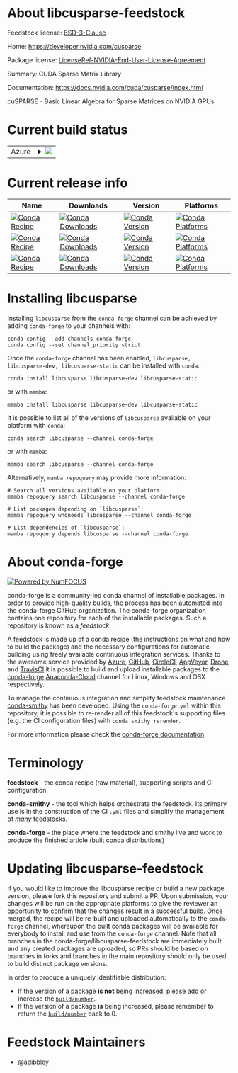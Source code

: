 About libcusparse-feedstock
===========================

Feedstock license: [BSD-3-Clause](https://github.com/conda-forge/libcusparse-feedstock/blob/main/LICENSE.txt)

Home: https://developer.nvidia.com/cusparse

Package license: [LicenseRef-NVIDIA-End-User-License-Agreement](https://docs.nvidia.com/cuda/eula/index.html)

Summary: CUDA Sparse Matrix Library

Documentation: https://docs.nvidia.com/cuda/cusparse/index.html

cuSPARSE - Basic Linear Algebra for Sparse Matrices on NVIDIA GPUs


Current build status
====================


<table>
    
  <tr>
    <td>Azure</td>
    <td>
      <details>
        <summary>
          <a href="https://dev.azure.com/conda-forge/feedstock-builds/_build/latest?definitionId=19079&branchName=main">
            <img src="https://dev.azure.com/conda-forge/feedstock-builds/_apis/build/status/libcusparse-feedstock?branchName=main">
          </a>
        </summary>
        <table>
          <thead><tr><th>Variant</th><th>Status</th></tr></thead>
          <tbody><tr>
              <td>linux_64</td>
              <td>
                <a href="https://dev.azure.com/conda-forge/feedstock-builds/_build/latest?definitionId=19079&branchName=main">
                  <img src="https://dev.azure.com/conda-forge/feedstock-builds/_apis/build/status/libcusparse-feedstock?branchName=main&jobName=linux&configuration=linux%20linux_64_" alt="variant">
                </a>
              </td>
            </tr><tr>
              <td>win_64</td>
              <td>
                <a href="https://dev.azure.com/conda-forge/feedstock-builds/_build/latest?definitionId=19079&branchName=main">
                  <img src="https://dev.azure.com/conda-forge/feedstock-builds/_apis/build/status/libcusparse-feedstock?branchName=main&jobName=win&configuration=win%20win_64_" alt="variant">
                </a>
              </td>
            </tr>
          </tbody>
        </table>
      </details>
    </td>
  </tr>
</table>

Current release info
====================

| Name | Downloads | Version | Platforms |
| --- | --- | --- | --- |
| [![Conda Recipe](https://img.shields.io/badge/recipe-libcusparse-green.svg)](https://anaconda.org/conda-forge/libcusparse) | [![Conda Downloads](https://img.shields.io/conda/dn/conda-forge/libcusparse.svg)](https://anaconda.org/conda-forge/libcusparse) | [![Conda Version](https://img.shields.io/conda/vn/conda-forge/libcusparse.svg)](https://anaconda.org/conda-forge/libcusparse) | [![Conda Platforms](https://img.shields.io/conda/pn/conda-forge/libcusparse.svg)](https://anaconda.org/conda-forge/libcusparse) |
| [![Conda Recipe](https://img.shields.io/badge/recipe-libcusparse--dev-green.svg)](https://anaconda.org/conda-forge/libcusparse-dev) | [![Conda Downloads](https://img.shields.io/conda/dn/conda-forge/libcusparse-dev.svg)](https://anaconda.org/conda-forge/libcusparse-dev) | [![Conda Version](https://img.shields.io/conda/vn/conda-forge/libcusparse-dev.svg)](https://anaconda.org/conda-forge/libcusparse-dev) | [![Conda Platforms](https://img.shields.io/conda/pn/conda-forge/libcusparse-dev.svg)](https://anaconda.org/conda-forge/libcusparse-dev) |
| [![Conda Recipe](https://img.shields.io/badge/recipe-libcusparse--static-green.svg)](https://anaconda.org/conda-forge/libcusparse-static) | [![Conda Downloads](https://img.shields.io/conda/dn/conda-forge/libcusparse-static.svg)](https://anaconda.org/conda-forge/libcusparse-static) | [![Conda Version](https://img.shields.io/conda/vn/conda-forge/libcusparse-static.svg)](https://anaconda.org/conda-forge/libcusparse-static) | [![Conda Platforms](https://img.shields.io/conda/pn/conda-forge/libcusparse-static.svg)](https://anaconda.org/conda-forge/libcusparse-static) |

Installing libcusparse
======================

Installing `libcusparse` from the `conda-forge` channel can be achieved by adding `conda-forge` to your channels with:

```
conda config --add channels conda-forge
conda config --set channel_priority strict
```

Once the `conda-forge` channel has been enabled, `libcusparse, libcusparse-dev, libcusparse-static` can be installed with `conda`:

```
conda install libcusparse libcusparse-dev libcusparse-static
```

or with `mamba`:

```
mamba install libcusparse libcusparse-dev libcusparse-static
```

It is possible to list all of the versions of `libcusparse` available on your platform with `conda`:

```
conda search libcusparse --channel conda-forge
```

or with `mamba`:

```
mamba search libcusparse --channel conda-forge
```

Alternatively, `mamba repoquery` may provide more information:

```
# Search all versions available on your platform:
mamba repoquery search libcusparse --channel conda-forge

# List packages depending on `libcusparse`:
mamba repoquery whoneeds libcusparse --channel conda-forge

# List dependencies of `libcusparse`:
mamba repoquery depends libcusparse --channel conda-forge
```


About conda-forge
=================

[![Powered by
NumFOCUS](https://img.shields.io/badge/powered%20by-NumFOCUS-orange.svg?style=flat&colorA=E1523D&colorB=007D8A)](https://numfocus.org)

conda-forge is a community-led conda channel of installable packages.
In order to provide high-quality builds, the process has been automated into the
conda-forge GitHub organization. The conda-forge organization contains one repository
for each of the installable packages. Such a repository is known as a *feedstock*.

A feedstock is made up of a conda recipe (the instructions on what and how to build
the package) and the necessary configurations for automatic building using freely
available continuous integration services. Thanks to the awesome service provided by
[Azure](https://azure.microsoft.com/en-us/services/devops/), [GitHub](https://github.com/),
[CircleCI](https://circleci.com/), [AppVeyor](https://www.appveyor.com/),
[Drone](https://cloud.drone.io/welcome), and [TravisCI](https://travis-ci.com/)
it is possible to build and upload installable packages to the
[conda-forge](https://anaconda.org/conda-forge) [Anaconda-Cloud](https://anaconda.org/)
channel for Linux, Windows and OSX respectively.

To manage the continuous integration and simplify feedstock maintenance
[conda-smithy](https://github.com/conda-forge/conda-smithy) has been developed.
Using the ``conda-forge.yml`` within this repository, it is possible to re-render all of
this feedstock's supporting files (e.g. the CI configuration files) with ``conda smithy rerender``.

For more information please check the [conda-forge documentation](https://conda-forge.org/docs/).

Terminology
===========

**feedstock** - the conda recipe (raw material), supporting scripts and CI configuration.

**conda-smithy** - the tool which helps orchestrate the feedstock.
                   Its primary use is in the construction of the CI ``.yml`` files
                   and simplify the management of *many* feedstocks.

**conda-forge** - the place where the feedstock and smithy live and work to
                  produce the finished article (built conda distributions)


Updating libcusparse-feedstock
==============================

If you would like to improve the libcusparse recipe or build a new
package version, please fork this repository and submit a PR. Upon submission,
your changes will be run on the appropriate platforms to give the reviewer an
opportunity to confirm that the changes result in a successful build. Once
merged, the recipe will be re-built and uploaded automatically to the
`conda-forge` channel, whereupon the built conda packages will be available for
everybody to install and use from the `conda-forge` channel.
Note that all branches in the conda-forge/libcusparse-feedstock are
immediately built and any created packages are uploaded, so PRs should be based
on branches in forks and branches in the main repository should only be used to
build distinct package versions.

In order to produce a uniquely identifiable distribution:
 * If the version of a package **is not** being increased, please add or increase
   the [``build/number``](https://docs.conda.io/projects/conda-build/en/latest/resources/define-metadata.html#build-number-and-string).
 * If the version of a package **is** being increased, please remember to return
   the [``build/number``](https://docs.conda.io/projects/conda-build/en/latest/resources/define-metadata.html#build-number-and-string)
   back to 0.

Feedstock Maintainers
=====================

* [@adibbley](https://github.com/adibbley/)

